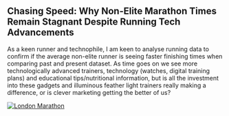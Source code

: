 ## Chasing Speed: Why Non-Elite Marathon Times Remain Stagnant Despite Running Tech Advancements
   As a keen runner and technophile, I am keen to analyse running data to confirm if the average non-elite runner is seeing faster finishing times when comparing past and present dataset.
   As time goes on we see more technologically advanced trainers, technology (watches, digital training plans) and educational tips/nutritional information, but is all the investment into these gadgets and illuminous feather light trainers really making a difference, or is clever marketing getting the better of us?

  [![London Marathon](https://images.ctfassets.net/7ajcefednbt4/68o2Cx7UXvJ9Zi0kyqBpaq/9f4cd99e8fdc7cc22b1d2a217876009e/London_Marathon_header.jpg)](https://github.com/craigobee/ldnmarathonfinishers/blob/main/LondonMarathon.ipynb)

   
